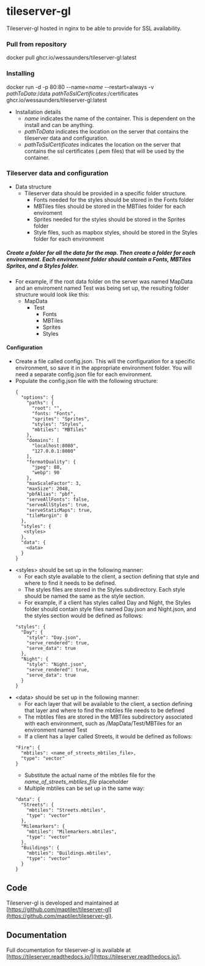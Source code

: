 # tileserver-gl
Tileserver-gl hosted in nginx to be able to provide for SSL availability.  

### Pull from repository
docker pull ghcr.io/wessaunders/tileserver-gl:latest

### Installing
docker run -d -p 80:80 --name=*name* --restart=always -v *pathToData*:/data *pathToSslCertificates*:/certificates ghcr.io/wessaunders/tileserver-gl:latest

* Installation details
  * *name* indicates the name of the container.  This is dependent on the install and can be anything.
  * *pathToData* indicates the location on the server that contains the tileserver data and configuration.
  * *pathToSslCertificates* indicates the location on the server that contains the ssl certificates (.pem files) that will be used by the container.

### Tileserver data and configuration
  * Data structure
    * Tileserver data should be provided in a specific folder structure.  
      * Fonts needed for the styles should be stored in the Fonts folder
      * MBTiles files should be stored in the MBTiles folder for each enviroment
      * Sprites needed for the styles should be stored in the Sprites folder 
      * Style files, such as mapbox styles, should be stored in the Styles folder for each environment

##### Create a folder for all the data for the map.  Then create a folder for each environment.  Each environment folder should contain a Fonts, MBTiles Sprites, and a Styles folder.

  * For example, if the root data folder on the server was named MapData and an enviroment named Test was being set up, the resulting folder structure would look like this:
    * MapData
      * Test
        * Fonts
        * MBTiles
        * Sprites
        * Styles

#### Configuration
* Create a file called config.json.  This will the configuration for a specific environment, so save it in the appropriate environment folder.  You will need a separate config.json file for each environment.
* Populate the config.json file with the following structure:
  ``` 
  {
    "options": {
      "paths": {
        "root": "",
        "fonts: "Fonts",
        "sprites": "Sprites",
        "styles": "Styles",
        "mbtiles": "MBTiles"
      },
      "domains": [
        "localhost:8080",
        "127.0.0.1:8080"
      ],
      "formatQuality": {
        "jpeg": 80,
        "webp": 90
      },
      "maxScaleFactor": 3,
      "maxSize": 2048,
      "pbfAlias": "pbf",
      "serveAllFonts": false,
      "serveAllStyles": true,
      "serveStaticMaps": true,
      "tileMargin": 0
    },
    "styles": {
     <styles>
    },
    "data": {
      <data>
    }
  }
  ```
* \<styles\> should be set up in the following manner:
  * For each style available to the client, a section defining that style and where to find it needs to be defined.
  * The styles files are stored in the Styles subdirectory.  Each style should be named the same as the style section.
  * For example, if a client has styles called Day and Night, the Styles folder should contain style files named Day.json and Night.json, and the styles section would be defined as follows:
  ```
  "styles": {
    "Day": {
      "style": "Day.json",
      "serve_rendered": true,
      "serve_data": true
    },
    "Night": {
      "style": "Night.json",
      "serve_rendered": true,
      "serve_data": true
    }
  }
  ```
* \<data\> should be set up in the following manner:
  * For each layer that will be available to the client, a section defining that layer and where to find the mbtiles file needs to be defined
  * The mbtiles files are stored in the MBTiles subdirectory associated with each environment, such as /MapData/Test/MBTiles for an environment named Test
  * If a client has a layer called Streets, it would be defined as follows:
  ```
  "Fire": {
    "mbtiles": <name_of_streets_mbtiles_file>,
    "type": "vector"
  }
  ```
  * Substitute the actual name of the mbtiles file for the *name_of_streets_mbtiles_file* placeholder
  * Multiple mbtiles can be set up in the same way:
  ```
  "data": {
    "Streets": {
      "mbtiles": "Streets.mbtiles",
      "type": "vector"
    },
    "Milemarkers": {
      "mbtiles": "Milemarkers.mbtiles",
      "type": "vector"
    },
    "Buildings": {
      "mbtiles": "Buildings.mbtiles",
      "type": "vector"
    }
  }
  ```
  
## Code
Tileserver-gl is developed and maintained at [https://github.com/maptiler/tileserver-gl](https://github.com/maptiler/tileserver-gl).  
  
## Documentation
Full documentation for tileserver-gl is available at [https://tileserver.readthedocs.io/](https://tileserver.readthedocs.io/). 
